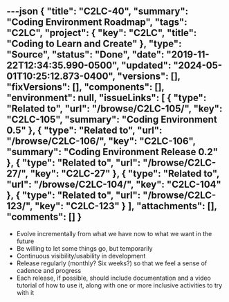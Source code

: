 ---json
{
  "title": "C2LC-40",
  "summary": "Coding Environment Roadmap",
  "tags": "C2LC",
  "project": {
    "key": "C2LC",
    "title": "Coding to Learn and Create"
  },
  "type": "Source",
  "status": "Done",
  "date": "2019-11-22T12:34:35.990-0500",
  "updated": "2024-05-01T10:25:12.873-0400",
  "versions": [],
  "fixVersions": [],
  "components": [],
  "environment": null,
  "issueLinks": [
    {
      "type": "Related to",
      "url": "/browse/C2LC-105/",
      "key": "C2LC-105",
      "summary": "Coding Environment 0.5"
    },
    {
      "type": "Related to",
      "url": "/browse/C2LC-106/",
      "key": "C2LC-106",
      "summary": "Coding Environment Release 0.2"
    },
    {
      "type": "Related to",
      "url": "/browse/C2LC-27/",
      "key": "C2LC-27"
    },
    {
      "type": "Related to",
      "url": "/browse/C2LC-104/",
      "key": "C2LC-104"
    },
    {
      "type": "Related to",
      "url": "/browse/C2LC-123/",
      "key": "C2LC-123"
    }
  ],
  "attachments": [],
  "comments": []
}
---
* Evolve incrementally from what we have now to what we want in the future
* Be willing to let some things go, but temporarily
* Continuous visibility/usability in development
* Release regularly (monthly? Six weeks?) so that we feel a sense of cadence and progress
* Each release, if possible, should include documentation and a video tutorial of how to use it, along with one or more inclusive activities to try with it

 

 

        
